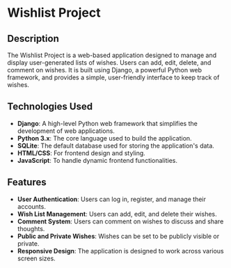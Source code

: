 # Wishlist Project

## Description
The Wishlist Project is a web-based application designed to manage and display user-generated lists of wishes. Users can add, edit, delete, and comment on wishes. It is built using Django, a powerful Python web framework, and provides a simple, user-friendly interface to keep track of wishes.

## Technologies Used
- **Django**: A high-level Python web framework that simplifies the development of web applications.
- **Python 3.x**: The core language used to build the application.
- **SQLite**: The default database used for storing the application's data.
- **HTML/CSS**: For frontend design and styling.
- **JavaScript**: To handle dynamic frontend functionalities.

## Features
- **User Authentication**: Users can log in, register, and manage their accounts.
- **Wish List Management**: Users can add, edit, and delete their wishes.
- **Comment System**: Users can comment on wishes to discuss and share thoughts.
- **Public and Private Wishes**: Wishes can be set to be publicly visible or private.
- **Responsive Design**: The application is designed to work across various screen sizes.
